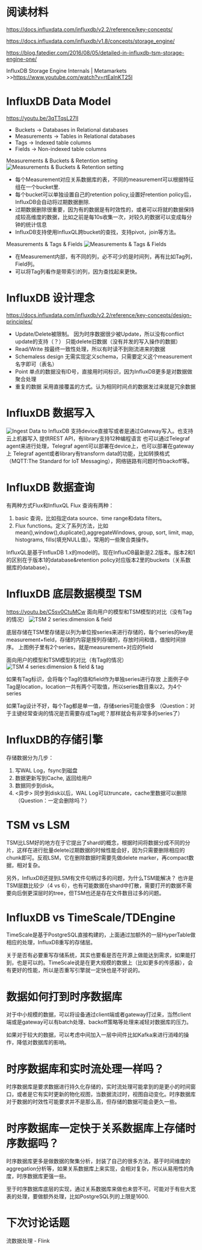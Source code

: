 # 阅读材料
https://docs.influxdata.com/influxdb/v2.2/reference/key-concepts/ 

https://docs.influxdata.com/influxdb/v1.8/concepts/storage_engine/

https://blog.fatedier.com/2016/08/05/detailed-in-influxdb-tsm-storage-engine-one/

InfluxDB Storage Engine Internals | Metamarkets >>https://www.youtube.com/watch?v=rtEalnKT25I


# InfluxDB Data Model
https://youtu.be/3qTTqsL27lI 

* Buckets -> Databases in Relational databases
* Measurements -> Tables in Relational databases
* Tags -> Indexed table columns
* Fields -> Non-indexed table columns

Measurements & Buckets & Retention setting
![Measurements & Buckets & Retention setting](https://github.com/ictmalili/data-ranger/blob/master/InfluxDB/Measurements%20%26%20Buckets%20.png)

* 每个Measurement对应关系数据库的表，不同的measurement可以根据特征组在一个bucket里.
* 每个bucket可以单独设置自己的retention policy,设置好retention policy后，InfluxDB会自动将过期数据删除.
*  过期数据删除很重要，因为有的数据是有时效性的，或者可以将就的数据保持成较高维度的数据，比如之前是每10s收集一次，对较久的数据可以变成每分钟的统计信息
* InfluxDB支持使用InfluxQL跨bucket的查找，支持pivot，join等方法。

Measurements & Tags & Fields
![Measurements & Tags & Fields](https://github.com/ictmalili/data-ranger/blob/master/InfluxDB/Measurement%20%26%20Tag%20%26%20Fields.png)
* 在Measurement内部，有不同的列，必不可少的是时间列，再有比如Tag列，Field列。
* 可以将Tag列看作是带索引的列，因为查找起来更快。

# InfluxDB 设计理念
https://docs.influxdata.com/influxdb/v2.2/reference/key-concepts/design-principles/
* Update/Delete被限制。 因为时序数据很少被Update，所以没有conflict update的支持（？） 只能delete旧数据（没有并发的写入操作的数据）
* Read/Write 按最终一致性处理，所以有时读不到刚流进来的数据
* Schemaless design 无需实现定义schema，只需要定义这个measurement名字即可（表名）
* Point 单点的数据没有ID号，直接用时间标识，因为InfluxDB更多是对数据做聚合处理
* 重复的数据 采用直接覆盖的方式。认为相同时间点的数据发过来就是冗余数据

# InfluxDB 数据写入
![Ingest Data to InfluxDB](https://github.com/ictmalili/data-ranger/blob/master/InfluxDB/InfluxDB-Ingest%20Data.png)
支持device直接写或者是通过Gateway写入。也支持云上机器写入
提供REST API，有library支持12种编程语言
也可以通过Telegraf agent来进行处理，Telegraf agent可以部署在device上，也可以部署在gateway上
Telegraf agent或者library有transform data的功能，比如转换格式 （MQTT:The Standard for IoT Messaging），网络链路有问题时作backoff等。

# InfluxDB 数据查询
有两种方式Flux和InfluxQL
Flux 查询有两种：
1. basic 查询，比如指定data source、time range和data filters。 
2. Flux functions。定义了系列方法，比如mean(),window(),duplicate(),aggregateWindows, group, sort, limit, map, histograms, fills(填充NULL值）。常用的一些聚合类操作。

InfluxQL是基于InfluxDB 1.x的model的。现在InfluxDB最新是2.2版本。版本2和1的区别在于版本1的database&retention policy对应版本2里的buckets（关系数据库的database）。

# InfluxDB 底层数据模型 TSM
https://youtu.be/C5sv0CtuMCw
面向用户的模型和TSM模型的对比（没有Tag的情况）
![TSM 2 series:dimension & field](https://github.com/ictmalili/data-ranger/blob/master/InfluxDB/InfluxDB-Internal%20TSM%20-%202%20Series(measurement%2Bfield).png)

底层存储在TSM里存储是以列为单位按series来进行存储的，每个series的key是measurement+field，存储的内容是按列存储的，存放时间和值，值按时间排序。
上图例子里有2个series，就是measurement+对应的field

面向用户的模型和TSM模型的对比（有Tag的情况）
![TSM 4 series:dimension & field & tag](https://github.com/ictmalili/data-ranger/blob/master/InfluxDB/InfluxDB%20-%20Internal%20TSM%20-%204%20series%20(measurement%2Btag%2Bfield).png)

如果有Tag标识，会将每个Tag的值和field作为单独series进行存放
上面例子中Tag是location，location一共有两个可取值，所以series数目乘以2。为4个series

如果Tag设计不好，每个Tag都是单一值，存储series可能会很多 （Question：对于主键经常查询的情况是否需要存成Tag呢？那样就会有非常多的series了）

# InfluxDB的存储引擎
存储数据分为几步：
1. 写WAL Log，fsync到磁盘
2. 数据更新写到Cache, 返回给用户
3. 数据同步到disk。
4. <异步> 同步到disk以后，WAL Log可以truncate，cache里数据可以删除 （Question：一定会删除吗？） 

# TSM vs LSM
TSM比LSM好的地方在于它提出了shard的概念，根据时间将数据分成不同的分片，这样在进行批量delete过期数据的时候性能会好，因为只需要删除相应的chunk即可。反观LSM，它在删除数据时需要先做delete marker，再compact数据，相对复杂。

另外，InfluxDB还提到LSM有文件句柄过多的问题，为什么TSM能解决？ 也许是TSM层数比较少（4 vs 6），也有可能数据在shard中打散，需要打开的数据不需要向后倒更深层时的tree，但TSM也还是存在文件数目过多的问题。

# InfluxDB vs TimeScale/TDEngine
TimeScale是基于PostgreSQL直接构建的，上面通过加额外的一层HyperTable做相应的处理，InfluxDB重写的存储层。

关于是否有必要重写存储系统，其实也要看是否在开源上做能达到需求，如果能打到，也是可以的。TimeScale说是在更大规模的数据上（比如更多的传感器），会有更好的性能，所以是否重写引擎就一定快也是不好说的。

# 数据如何打到时序数据库
对于中小规模的数据，可以将设备通过client端或者gateway打过来，当然client端或是gateway可以有batch处理、backoff策略等处理来减轻对数据库的压力。

如果对于较大的数据，可以考虑中间加入一层中间件比如Kafka来进行消峰的操作，降低对数据库的影响。

# 时序数据库和实时流处理一样吗？
时序数据库是要求数据进行持久化存储的，实时流处理可能拿到的是更小的时间窗口，或者是它有实时更新的物化视图，当数据流过时，视图自动变化。时序数据库对于数据的时效性可能要求并不是那么高，但存储的数据可能会更久一些。

# 时序数据库一定快于关系数据库上存储时序数据吗？
时序数据库更多是做数据的聚集分析，封装了自己的很多方法，基于时间维度的aggregation分析等，如果关系数据库上来实现，会相对复杂，所以从易用性的角度，时序数据库更强一些。

至于时序数据库底层的实现，通过关系数据库来做也未尝不可。可能对于有些大宽表的处理，要做额外处理，比如PostgreSQL列的上限是1600.

# 下次讨论话题
流数据处理 - Flink
